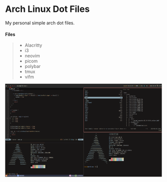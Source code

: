 <h1 align="left">Arch Linux Dot Files</h1>
<p>My personal simple arch dot files.</p>

#### Files
>
> - Alacritty
> - i3
> - neovim
> - picom
> - polybar
> - tmux
> - vifm

<img src=".github/2024-10-20_13-45.png"
     alt="Image"
     style="float: left; margin-right: 10px; height: 300px" />

